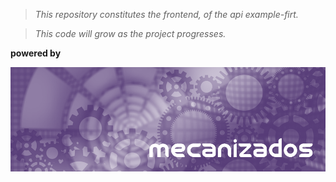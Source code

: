 > _This repository constitutes the frontend, of the api example-firt._

> _This code will grow as the project progresses._

**powered by**

[![mecanizados|aac](assets/img/aldo_castillo_mecanizados.jpg)](github.com/mecanizados-aac/)
